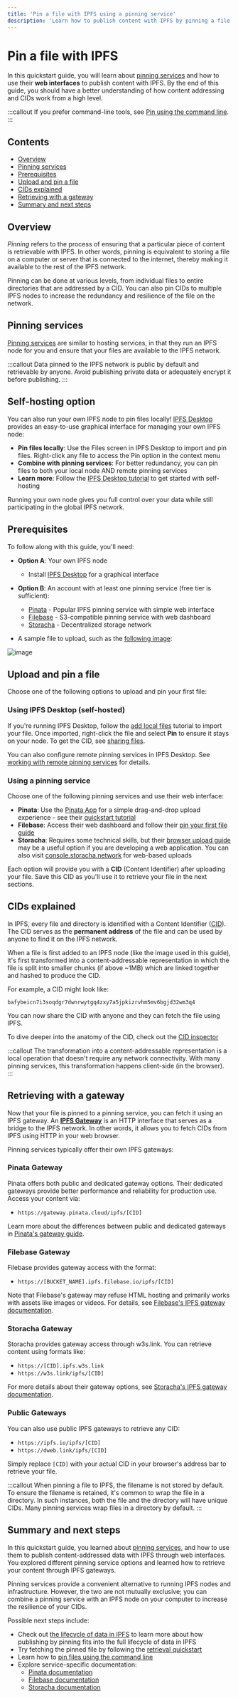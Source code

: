 ```yaml
---
title: 'Pin a file with IPFS using a pinning service'
description: 'Learn how to publish content with IPFS by pinning a file to a pinning service.'
---
```


# Pin a file with IPFS

In this quickstart guide, you will learn about [pinning services](../concepts/persistence.md#pinning-in-context) and how to use their **web interfaces** to publish content with IPFS. By the end of this guide, you should have a better understanding of how content addressing and CIDs work from a high level.

:::callout
If you prefer command-line tools, see [Pin using the command line](./pin-cli.md).
:::

## Contents <!-- omit from toc -->

- [Overview](#overview)
- [Pinning services](#pinning-services)
- [Prerequisites](#prerequisites)
- [Upload and pin a file](#upload-and-pin-a-file)
- [CIDs explained](#cids-explained)
- [Retrieving with a gateway](#retrieving-with-a-gateway)
- [Summary and next steps](#summary-and-next-steps)

## Overview

_Pinning_ refers to the process of ensuring that a particular piece of content is retrievable with IPFS. In other words, pinning is equivalent to storing a file on a computer or server that is connected to the internet, thereby making it available to the rest of the IPFS network.

Pinning can be done at various levels, from individual files to entire directories that are addressed by a CID. You can also pin CIDs to multiple IPFS nodes to increase the redundancy and resilience of the file on the network.

## Pinning services

[Pinning services](../concepts/persistence.md#pinning-services) are similar to hosting services, in that they run an IPFS node for you and ensure that your files are available to the IPFS network.

:::callout
Data pinned to the IPFS network is public by default and retrievable by anyone. Avoid publishing private data or adequately encrypt it before publishing.
:::

## Self-hosting option

You can also run your own IPFS node to pin files locally! [IPFS Desktop](../install/ipfs-desktop.md) provides an easy-to-use graphical interface for managing your own IPFS node:

- **Pin files locally**: Use the Files screen in IPFS Desktop to import and pin files. Right-click any file to access the Pin option in the context menu
- **Combine with pinning services**: For better redundancy, you can pin files to both your local node AND remote pinning services
- **Learn more**: Follow the [IPFS Desktop tutorial](../how-to/desktop-app.md) to get started with self-hosting

Running your own node gives you full control over your data while still participating in the global IPFS network.

## Prerequisites

To follow along with this guide, you'll need:

- **Option A**: Your own IPFS node
  - Install [IPFS Desktop](../install/ipfs-desktop.md) for a graphical interface

- **Option B**: An account with at least one pinning service (free tier is sufficient):
  - [Pinata](https://pinata.cloud/) - Popular IPFS pinning service with simple web interface
  - [Filebase](https://filebase.com) - S3-compatible pinning service with web dashboard
  - [Storacha](https://storacha.network) - Decentralized storage network

- A sample file to upload, such as the [following image](../quickstart/images/welcome-to-IPFS.jpg):

![image](../quickstart/images/welcome-to-IPFS.jpg)

## Upload and pin a file

Choose one of the following options to upload and pin your first file:

### Using IPFS Desktop (self-hosted)

If you're running IPFS Desktop, follow the [add local files](../how-to/desktop-app.md#add-local-files) tutorial to import your file. Once imported, right-click the file and select **Pin** to ensure it stays on your node. To get the CID, see [sharing files](../how-to/desktop-app.md#share-files).

You can also configure remote pinning services in IPFS Desktop. See [working with remote pinning services](../how-to/work-with-pinning-services.md) for details.

### Using a pinning service

Choose one of the following pinning services and use their web interface:

- **Pinata**: Use the [Pinata App](https://app.pinata.cloud) for a simple drag-and-drop upload experience - see their [quickstart tutorial](https://docs.pinata.cloud/quickstart)
- **Filebase**: Access their web dashboard and follow their [pin your first file guide](https://docs.filebase.com/getting-started/getting-started-guides/pin-your-first-file-to-ipfs)
- **Storacha**: Requires some technical skills, but their [browser upload guide](https://docs.storacha.network/how-to/upload/) may be a useful option if you are developing a web application. You can also visit [console.storacha.network](https://console.storacha.network) for web-based uploads

Each option will provide you with a **CID** (Content Identifier) after uploading your file. Save this CID as you'll use it to retrieve your file in the next sections.

## CIDs explained

In IPFS, every file and directory is identified with a Content Identifier ([CID](../concepts/content-addressing.md)). The CID serves as the **permanent address** of the file and can be used by anyone to find it on the IPFS network.

When a file is first added to an IPFS node (like the image used in this guide), it's first transformed into a content-addressable representation in which the file is split into smaller chunks (if above ~1MB) which are linked together and hashed to produce the CID.

For example, a CID might look like:

```plaintext
bafybeicn7i3soqdgr7dwnrwytgq4zxy7a5jpkizrvhm5mv6bgjd32wm3q4
```

You can now share the CID with anyone and they can fetch the file using IPFS.

To dive deeper into the anatomy of the CID, check out the [CID inspector](https://cid.ipfs.tech/#bafybeicn7i3soqdgr7dwnrwytgq4zxy7a5jpkizrvhm5mv6bgjd32wm3q4)

:::callout
The transformation into a content-addressable representation is a local operation that doesn't require any network connectivity. With many pinning services, this transformation happens client-side (in the browser).
:::

## Retrieving with a gateway

Now that your file is pinned to a pinning service, you can fetch it using an IPFS gateway. An [**IPFS Gateway**](../concepts/ipfs-gateway.md) is an HTTP interface that serves as a bridge to the IPFS network. In other words, it allows you to fetch CIDs from IPFS using HTTP in your web browser.

Pinning services typically offer their own IPFS gateways:

### Pinata Gateway
Pinata offers both public and dedicated gateway options. Their dedicated gateways provide better performance and reliability for production use. Access your content via:
- `https://gateway.pinata.cloud/ipfs/[CID]`

Learn more about the differences between public and dedicated gateways in [Pinata's gateway guide](https://knowledge.pinata.cloud/en/articles/6297294-public-gateways-vs-dedicated-gateways).

### Filebase Gateway
Filebase provides gateway access with the format:
- `https://[BUCKET_NAME].ipfs.filebase.io/ipfs/[CID]`

Note that Filebase's gateway may refuse HTML hosting and primarily works with assets like images or videos. For details, see [Filebase's IPFS gateway documentation](https://docs.filebase.com/ipfs-concepts/what-is-an-ipfs-gateway).

### Storacha Gateway
Storacha provides gateway access through w3s.link. You can retrieve content using formats like:
- `https://[CID].ipfs.w3s.link`
- `https://w3s.link/ipfs/[CID]`

For more details about their gateway options, see [Storacha's IPFS gateway documentation](https://docs.storacha.network/concepts/ipfs-gateways/).

### Public Gateways
You can also use public IPFS gateways to retrieve any CID:
- `https://ipfs.io/ipfs/[CID]`
- `https://dweb.link/ipfs/[CID]`

Simply replace `[CID]` with your actual CID in your browser's address bar to retrieve your file.

:::callout
When pinning a file to IPFS, the filename is not stored by default. To ensure the filename is retained, it's common to wrap the file in a directory. In such instances, both the file and the directory will have unique CIDs. Many pinning services wrap files in a directory by default.
:::

## Summary and next steps

In this quickstart guide, you learned about [pinning services](../concepts/persistence.md#pinning-in-context), and how to use them to publish content-addressed data with IPFS through web interfaces. You explored different pinning service options and learned how to retrieve your content through IPFS gateways.

Pinning services provide a convenient alternative to running IPFS nodes and infrastructure. However, the two are not mutually exclusive; you can combine a pinning service with an IPFS node on your computer to increase the resilience of your CIDs.

Possible next steps include:

- Check out [the lifecycle of data in IPFS](../concepts/lifecycle.md) to learn more about how publishing by pinning fits into the full lifecycle of data in IPFS
- Try fetching the pinned file by following the [retrieval quickstart](./retrieve.md)
- Learn how to [pin files using the command line](./pin-cli.md)
- Explore service-specific documentation:
  - [Pinata documentation](https://docs.pinata.cloud/)
  - [Filebase documentation](https://docs.filebase.com/)
  - [Storacha documentation](https://docs.storacha.network)